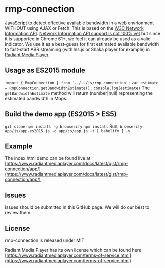 # rmp-connection

JavaScript to detect effective available bandwidth in a web envrionment WITHOUT using AJAX or Fetch. This is based on the [W3C Network Information API](http://wicg.github.io/netinfo/).
[Network Information API support is not 100% yet](https://caniuse.com/#feat=netinfo) but since it is supported in Chrome 61+, we feel it can already be used as a valid indicator.
We use it as a best-guess for first estimated available bandwidth to fast-start ABR streaming (with hls.js or Shaka player for example) in [Radiant Media Player](https://www.radiantmediaplayer.com).

## Usage as ES2015 module
`import { RmpConnection } from '../../js/rmp-connection';`
`var estimate = RmpConnection.getBandwidthEstimate();`
`console.log(estimate)`
The `getBandwidthEstimate` method will return (number|null) representing the estimated bandwidth in Mbps.

## Build the demo app (ES2015 > ES5)
`git clone`
`npm install -g browserify`
`npm install`
Run: `browserify app/js/app-es2015.js -o app/js/app.js -t [ babelify ] -v`

## Example
The index.html demo can be found live at [https://www.radiantmediaplayer.com/docs/latest/gist/rmp-connection/app/](https://www.radiantmediaplayer.com/docs/latest/gist/rmp-connection/app/)

## Issues
Issues should be submitted in this GitHub page. We will do our best to review them.

## License
rmp-connection is released under MIT

Radiant Media Player has its own license which can be found here: [https://www.radiantmediaplayer.com/terms-of-service.html](https://www.radiantmediaplayer.com/terms-of-service.html)
